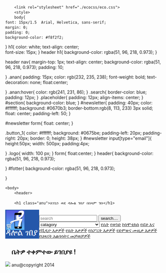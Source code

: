 <html>
    <head>
        <title>
ecommerce web
        </title>
        
        <link rel="stylesheet" href="./ecocss/eco.css">
        <style>
        body{
    font: 15px/1.5  Arial, Helvetica, sans-serif;
    margin: 0;
    padding: 0;
    background-color: #f8f2f2;
}
h1{
    color: white;
    text-align: center;   
    font-size: 15px;
}
header h1{
    background-color: rgba(51, 96, 218, 0.973);
}

header nav{
    margin-top: 1px;
    text-align: center;
    background-color: rgba(51, 96, 218, 0.973);
    padding: 10;


}
.anan{
padding: 15px;
color: rgb(232, 235, 238);
font-weight: bold;
text-decoration: none;
float:center;

}
.anan:hover{
    color: rgb(241, 231, 86);
}
.search{
    border-color: blue;
    padding: 12px;
}
.placeholder{
    padding: 12px;
    align-items: center;
}
#section{
    background-color: blue;
}
#newsletter{
    padding: 40px;
    color: #ffffff;
    background: #0670b3;
    border-bottom:rgb(8, 113, 233) 3px solid;
    float: center;
    padding-left: 50;
} 

#newsletter form{
    float: center;
}

.button_1{
    color: #ffffff;
    background: #0675be;
    padding-left: 20px;
    padding-right: 20px;
    border: 0;
    height: 38px;
}
#newsletter input[type="email"]{
    height:50px;
    width: 500px;
    padding:4px;
    
}
.logo{
    width: 100 px;
}
form{
    float:center;
}
header{
    background-color: rgba(51, 96, 218, 0.973);





}
#fotter{
    background-color: rgba(51, 96, 218, 0.973);

}
        </style>
    </head>
    
    <body>
        <header>
        
        <h1 class="anu">እንኳን ወደ ዳሎል ገበያ በሰላም ገቡ</h1>
<section id="newsletter">
<div class="container">
    <form>
        <img  style="width: 100;float: left;"src="logo.png">
        &nbsp; &nbsp; &nbsp; &nbsp; &nbsp; &nbsp; &nbsp; &nbsp; &nbsp; &nbsp; &nbsp; &nbsp; &nbsp; &nbsp;  &nbsp; &nbsp; &nbsp; &nbsp; &nbsp; &nbsp; &nbsp;&nbsp; &nbsp; &nbsp;&nbsp; &nbsp; &nbsp;&nbsp; &nbsp; &nbsp;&nbsp; &nbsp; &nbsp;&nbsp; &nbsp; &nbsp;&nbsp; &nbsp; &nbsp;&nbsp; &nbsp; &nbsp;&nbsp; &nbsp; &nbsp;&nbsp; &nbsp; &nbsp;&nbsp; &nbsp; &nbsp;&nbsp; &nbsp; &nbsp;
        <input type="email" placeholder="search">
        <button type="submit" class="button_1">search....</button>
    </form>
</div>    
</section>
        <nav class=" navbar navbar-expand-lg navbar-light bg-white py-3 fixed-top">
            <select name="orderby" class="orderby" aria-label="Shop order">
                <option value="popularity"  selected='selected'>catagory</option>
                <option value="girl" >የሴት</option>
                <option value="date" >የወንድ</option>
                <option value="price" >ኮስሞቲክስ</option>
                <option value="price-desc" >የፎቶ እና የቪዲዮ እቃዎች</option>
                <option value="rating" >የቤት እቃዎች</option>
                <option value="date" >የስፖርት እቃዎች</option>
                <option value="price" >የድምጽና ሙዚቃ እቃዎች/option>
                <option value="price-desc" >የህጻናት አልባሳትና መቻወቻዎች</option>
        </select>
<a class="anan" href="shop.html">የሴት</a>
<a class="anan" href="boy">የወንድ</a>
<a class="anan"href="cosmotics">ኮስሞቲክስ</a>
<a class="anan"href="photography">የፎቶ እና የቪዲዮ እቃዎች</a>
<a class="anan"href="house material">የቤት እቃዎች</a>
<a class="anan"href="sport">የስፖርት እቃዎች</a>
<a class="anan"href="music">የድምጽና ሙዚቃ እቃዎች</a>
<a class="anan"href="kids">የህጻናት አልባሳትና መቻወቻዎች</a>
</nav>
</header>
<h2>&nbsp;&nbsp;&nbsp;&nbsp;ቤትዎ  ተቀምተው  ይገበያዩ ! </h2>
<img src="home.png">

<fotter id="fotter">
   anu@copyright 2014
</fotter>
    </body>
</html>
